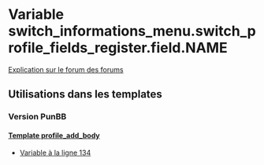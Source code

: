 # Variable switch_informations_menu.switch_profile_fields_register.field.NAME
[Explication sur le forum des forums](http://forum.forumactif.com/t294113-listing-des-variables#switch_informations_menu.switch_profile_fields_register.field.NAME)
## Utilisations dans les templates
### Version PunBB
#### [Template profile_add_body](punbb/profile_add_body.md)
* [Variable à la ligne 134](../punbb/profile_add_body.tpl#L134)